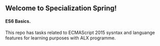 ## Welcome to Specialization Spring!

#### ES6 Basics.

This repo has tasks related to ECMAScript 2015 sysntax and languange features for learning purposes with ALX programme.
